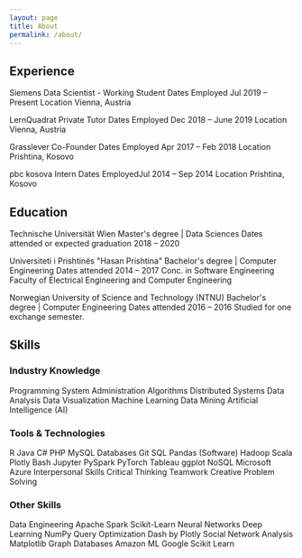 ```yaml
---
layout: page
title: About
permalink: /about/
---
```

## Experience

Siemens
Data Scientist - Working Student
Dates Employed Jul 2019 – Present
Location Vienna, Austria

LernQuadrat
Private Tutor
Dates Employed Dec 2018 – June 2019
Location Vienna, Austria

Grasslever
Co-Founder
Dates Employed Apr 2017 – Feb 2018
Location Prishtina, Kosovo

pbc kosova
Intern
Dates EmployedJul 2014 – Sep 2014
Location Prishtina, Kosovo

## Education

Technische Universität Wien
Master's degree | Data Sciences
Dates attended or expected graduation 2018 – 2020

Universiteti i Prishtinës "Hasan Prishtina"
Bachelor's degree | Computer Engineering
Dates attended 2014 – 2017
Conc. in Software Engineering
Faculty of Electrical Engineering and Computer Engineering

Norwegian University of Science and Technology (NTNU)
Bachelor's degree | Computer Engineering
Dates attended 2016 – 2016
Studied for one exchange semester.

## Skills

### Industry Knowledge

Programming
System Administration
Algorithms
Distributed Systems
Data Analysis
Data Visualization
Machine Learning
Data Mining
Artificial Intelligence (AI)

### Tools & Technologies
R
Java
C#
PHP
MySQL
Databases
Git
SQL
Pandas (Software)
Hadoop
Scala
Plotly
Bash
Jupyter
PySpark
PyTorch
Tableau
ggplot
NoSQL
Microsoft Azure
Interpersonal Skills
Critical Thinking
Teamwork
Creative Problem Solving

### Other Skills  

Data Engineering
Apache Spark
Scikit-Learn
Neural Networks
Deep Learning
NumPy
Query Optimization
Dash by Plotly
Social Network Analysis
Matplotlib
Graph Databases
Amazon ML
Google
Scikit Learn

